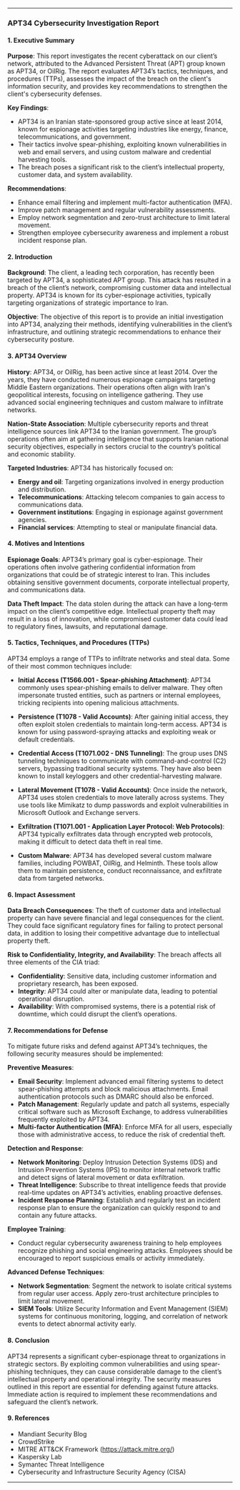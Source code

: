 

---

### **APT34 Cybersecurity Investigation Report**

#### **1. Executive Summary**
**Purpose**: This report investigates the recent cyberattack on our client’s network, attributed to the Advanced Persistent Threat (APT) group known as APT34, or OilRig. The report evaluates APT34’s tactics, techniques, and procedures (TTPs), assesses the impact of the breach on the client's information security, and provides key recommendations to strengthen the client's cybersecurity defenses.

**Key Findings**: 
- APT34 is an Iranian state-sponsored group active since at least 2014, known for espionage activities targeting industries like energy, finance, telecommunications, and government.
- Their tactics involve spear-phishing, exploiting known vulnerabilities in web and email servers, and using custom malware and credential harvesting tools.
- The breach poses a significant risk to the client’s intellectual property, customer data, and system availability.

**Recommendations**: 
- Enhance email filtering and implement multi-factor authentication (MFA).
- Improve patch management and regular vulnerability assessments.
- Employ network segmentation and zero-trust architecture to limit lateral movement.
- Strengthen employee cybersecurity awareness and implement a robust incident response plan.

#### **2. Introduction**
**Background**: The client, a leading tech corporation, has recently been targeted by APT34, a sophisticated APT group. This attack has resulted in a breach of the client’s network, compromising customer data and intellectual property. APT34 is known for its cyber-espionage activities, typically targeting organizations of strategic importance to Iran.

**Objective**: The objective of this report is to provide an initial investigation into APT34, analyzing their methods, identifying vulnerabilities in the client’s infrastructure, and outlining strategic recommendations to enhance their cybersecurity posture.

#### **3. APT34 Overview**
**History**: APT34, or OilRig, has been active since at least 2014. Over the years, they have conducted numerous espionage campaigns targeting Middle Eastern organizations. Their operations often align with Iran's geopolitical interests, focusing on intelligence gathering. They use advanced social engineering techniques and custom malware to infiltrate networks.

**Nation-State Association**: Multiple cybersecurity reports and threat intelligence sources link APT34 to the Iranian government. The group’s operations often aim at gathering intelligence that supports Iranian national security objectives, especially in sectors crucial to the country’s political and economic stability.

**Targeted Industries**: APT34 has historically focused on:
- **Energy and oil**: Targeting organizations involved in energy production and distribution.
- **Telecommunications**: Attacking telecom companies to gain access to communications data.
- **Government institutions**: Engaging in espionage against government agencies.
- **Financial services**: Attempting to steal or manipulate financial data.

#### **4. Motives and Intentions**
**Espionage Goals**: APT34’s primary goal is cyber-espionage. Their operations often involve gathering confidential information from organizations that could be of strategic interest to Iran. This includes obtaining sensitive government documents, corporate intellectual property, and communications data.

**Data Theft Impact**: The data stolen during the attack can have a long-term impact on the client’s competitive edge. Intellectual property theft may result in a loss of innovation, while compromised customer data could lead to regulatory fines, lawsuits, and reputational damage.

#### **5. Tactics, Techniques, and Procedures (TTPs)**
APT34 employs a range of TTPs to infiltrate networks and steal data. Some of their most common techniques include:

- **Initial Access (T1566.001 - Spear-phishing Attachment)**: APT34 commonly uses spear-phishing emails to deliver malware. They often impersonate trusted entities, such as partners or internal employees, tricking recipients into opening malicious attachments.
  
- **Persistence (T1078 - Valid Accounts)**: After gaining initial access, they often exploit stolen credentials to maintain long-term access. APT34 is known for using password-spraying attacks and exploiting weak or default credentials.

- **Credential Access (T1071.002 - DNS Tunneling)**: The group uses DNS tunneling techniques to communicate with command-and-control (C2) servers, bypassing traditional security systems. They have also been known to install keyloggers and other credential-harvesting malware.

- **Lateral Movement (T1078 - Valid Accounts)**: Once inside the network, APT34 uses stolen credentials to move laterally across systems. They use tools like Mimikatz to dump passwords and exploit vulnerabilities in Microsoft Outlook and Exchange servers.

- **Exfiltration (T1071.001 - Application Layer Protocol: Web Protocols)**: APT34 typically exfiltrates data through encrypted web protocols, making it difficult to detect data theft in real time.

- **Custom Malware**: APT34 has developed several custom malware families, including POWBAT, OilRig, and Helminth. These tools allow them to maintain persistence, conduct reconnaissance, and exfiltrate data from targeted networks.

#### **6. Impact Assessment**
**Data Breach Consequences**: The theft of customer data and intellectual property can have severe financial and legal consequences for the client. They could face significant regulatory fines for failing to protect personal data, in addition to losing their competitive advantage due to intellectual property theft. 

**Risk to Confidentiality, Integrity, and Availability**: The breach affects all three elements of the CIA triad:
- **Confidentiality**: Sensitive data, including customer information and proprietary research, has been exposed.
- **Integrity**: APT34 could alter or manipulate data, leading to potential operational disruption.
- **Availability**: With compromised systems, there is a potential risk of downtime, which could disrupt the client’s operations.

#### **7. Recommendations for Defense**
To mitigate future risks and defend against APT34’s techniques, the following security measures should be implemented:

**Preventive Measures**:
- **Email Security**: Implement advanced email filtering systems to detect spear-phishing attempts and block malicious attachments. Email authentication protocols such as DMARC should also be enforced.
- **Patch Management**: Regularly update and patch all systems, especially critical software such as Microsoft Exchange, to address vulnerabilities frequently exploited by APT34.
- **Multi-factor Authentication (MFA)**: Enforce MFA for all users, especially those with administrative access, to reduce the risk of credential theft.

**Detection and Response**:
- **Network Monitoring**: Deploy Intrusion Detection Systems (IDS) and Intrusion Prevention Systems (IPS) to monitor internal network traffic and detect signs of lateral movement or data exfiltration.
- **Threat Intelligence**: Subscribe to threat intelligence feeds that provide real-time updates on APT34’s activities, enabling proactive defenses.
- **Incident Response Planning**: Establish and regularly test an incident response plan to ensure the organization can quickly respond to and contain any future attacks.

**Employee Training**:
- Conduct regular cybersecurity awareness training to help employees recognize phishing and social engineering attacks. Employees should be encouraged to report suspicious emails or activity immediately.

**Advanced Defense Techniques**:
- **Network Segmentation**: Segment the network to isolate critical systems from regular user access. Apply zero-trust architecture principles to limit lateral movement.
- **SIEM Tools**: Utilize Security Information and Event Management (SIEM) systems for continuous monitoring, logging, and correlation of network events to detect abnormal activity early.

#### **8. Conclusion**
APT34 represents a significant cyber-espionage threat to organizations in strategic sectors. By exploiting common vulnerabilities and using spear-phishing techniques, they can cause considerable damage to the client’s intellectual property and operational integrity. The security measures outlined in this report are essential for defending against future attacks. Immediate action is required to implement these recommendations and safeguard the client’s network.

#### **9. References**
- Mandiant Security Blog
- CrowdStrike
- MITRE ATT&CK Framework (https://attack.mitre.org/)
- Kaspersky Lab
- Symantec Threat Intelligence
- Cybersecurity and Infrastructure Security Agency (CISA)

---

